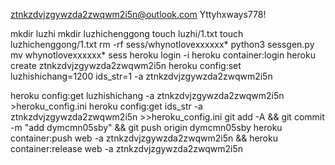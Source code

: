 ztnkzdvjzgywzda2zwqwm2i5n@outlook.com
Yttyhxways778!

mkdir luzhi
mkdir luzhichenggong
touch luzhi/1.txt
touch luzhichenggong/1.txt
rm -rf sess/whynotlovexxxxxx*
python3 sessgen.py
mv whynotlovexxxxxx* sess
heroku login -i
heroku container:login
heroku create ztnkzdvjzgywzda2zwqwm2i5n
heroku config:set luzhishichang=1200 ids_str=1 -a ztnkzdvjzgywzda2zwqwm2i5n

heroku config:get luzhishichang -a ztnkzdvjzgywzda2zwqwm2i5n >heroku_config.ini
heroku config:get ids_str -a ztnkzdvjzgywzda2zwqwm2i5n >>heroku_config.ini
git add -A && git commit -m "add dymcmn05sby" && git push origin dymcmn05sby
heroku container:push web -a ztnkzdvjzgywzda2zwqwm2i5n && heroku container:release web -a ztnkzdvjzgywzda2zwqwm2i5n